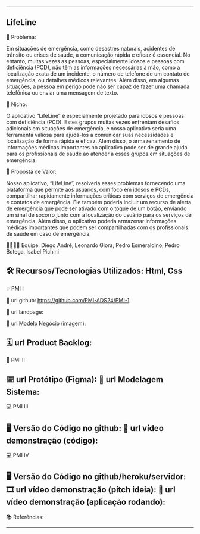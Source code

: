-------------------
LifeLine
-------------------
🙁 Problema: 


Em situações de emergência, como desastres naturais, acidentes de
trânsito ou crises de saúde, a comunicação rápida e eficaz é
essencial. No entanto, muitas vezes as pessoas, especialmente idosos
e pessoas com deficiência (PCD), não têm as informações necessárias
à mão, como a localização exata de um incidente, o número de
telefone de um contato de emergência, ou detalhes médicos
relevantes. Além disso, em algumas situações, a pessoa em perigo
pode não ser capaz de fazer uma chamada telefônica ou enviar uma
mensagem de texto.

🙂 Nicho: 


O aplicativo “LifeLine” é especialmente projetado para idosos
e pessoas com deficiência (PCD). Estes grupos muitas vezes enfrentam
desafios adicionais em situações de emergência, e nosso aplicativo
seria uma ferramenta valiosa para ajudá-los a comunicar suas
necessidades e localização de forma rápida e eficaz. Além disso, o
armazenamento de informações médicas importantes no aplicativo pode
ser de grande ajuda para os profissionais de saúde ao atender a
esses grupos em situações de emergência.

🎁 Proposta de Valor: 


Nosso aplicativo, “LifeLine”, resolveria esses problemas
fornecendo uma plataforma que permite aos usuários, com foco em
idosos e PCDs, compartilhar rapidamente informações críticas com
serviços de emergência e contatos de emergência. Ele também poderia
incluir um recurso de alerta de emergência que pode ser ativado com
o toque de um botão, enviando um sinal de socorro junto com a
localização do usuário para os serviços de emergência. Além disso, o
aplicativo poderia armazenar informações médicas importantes que
podem ser compartilhadas com os profissionais de saúde em caso de
emergência.


🧑‍💻👩‍💻 Equipe: Diego André, Leonardo Giora, Pedro Esmeraldino, Pedro Botega, Isabel Pichini


🛠️ Recursos/Tecnologias Utilizados: Html, Css
-------------------
💡 PMI I

🔗 url github: https://github.com/PMI-ADS24/PMI-1

🛬 url landpage:

🤝 url Modelo Negócio (imagem):

🗓️ url Product Backlog:
-------------------
📲 PMI II

⌨️ url Protótipo (Figma):
📝 url Modelagem Sistema:
-------------------
💻 PMI III

🖥️ Versão do Código no github:
🎥 url vídeo demonstração (código):
-------------------
💻 PMI IV

🖥️ Versão do Código no github/heroku/servidor:
🎞️ url vídeo demonstração (pitch ideia):
🎥 url vídeo demonstração (aplicação rodando):
-------------------
📚 Referências:

-------------------
